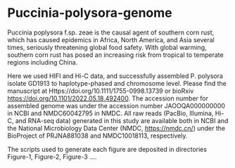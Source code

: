 # Puccinia-polysora-genome
Puccinia poplysora f.sp. zeae is the causal agent of southern corn rust, which has caused epidemics in Africa, North America, and Asia several times, seriously threatening global food safety. With global warming, southern corn rust has posed an increasing risk from tropical to temperate regions including China.

Here we used HIFI and Hi-C data, and successfully assembled P. polysora isolate GD1913 to haplotype-phased and chromosome level.  Please find the manuscript at Https://doi.org/10.1111/1755-0998.13739 or bioRxiv https://doi.org/10.1101/2022.05.18.492400.  The accession number for assembled genome was under the accession number JAOOQA000000000 in NCBI and NMDC60042795 in NMDC.  All raw reads (PacBio, Illumina, Hi-C, and RNA-seq data) generated in this study are available both in NCBI and the National Microbiology Data Center (NMDC, https://nmdc.cn/) under the BioProject of PRJNA881038 and NMDC10018113, respectively.

The scripts used to generate each figure are deposited in directories Figure-1, Figure-2, Figure-3 ....

